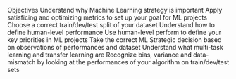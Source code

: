 Objectives
Understand why Machine Learning strategy is important
Apply satisficing and optimizing metrics to set up your goal for ML projects
Choose a correct train/dev/test split of your dataset
Understand how to define human-level performance
Use human-level perform to define your key priorities in ML projects
Take the correct ML Strategic decision based on observations of performances and dataset
Understand what multi-task learning and transfer learning are
Recognize bias, variance and data-mismatch by looking at the performances of your algorithm on train/dev/test sets
